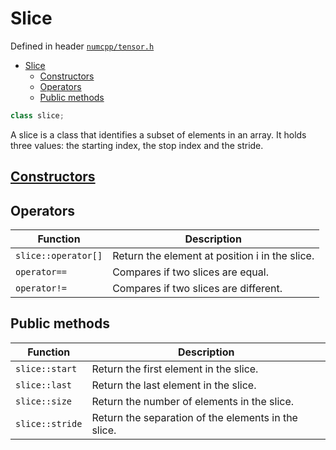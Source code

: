 # Slice

Defined in header [`numcpp/tensor.h`](/include/numcpp/tensor.h)

- [Slice](#slice)
  - [Constructors](#constructors)
  - [Operators](#operators)
  - [Public methods](#public-methods)

```cpp
class slice;
```

A slice is a class that identifies a subset of elements in an array. It holds three values: the starting index, the stop index and the stride.

## [Constructors](Constructors.md)

## Operators

| Function            | Description                                    |
| ------------------- | ---------------------------------------------- |
| `slice::operator[]` | Return the element at position i in the slice. |
| `operator==`        | Compares if two slices are equal.              |
| `operator!=`        | Compares if two slices are different.          |

## Public methods

| Function        | Description                                         |
| --------------- | --------------------------------------------------- |
| `slice::start`  | Return the first element in the slice.              |
| `slice::last`   | Return the last element in the slice.               |
| `slice::size`   | Return the number of elements in the slice.         |
| `slice::stride` | Return the separation of the elements in the slice. |
